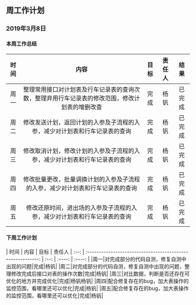 ﻿## 周工作计划

### 2019年3月8日

#### 本周工作总结

| 时间 |                            内容                             | 目标 | 责任人 |  结果  |
| :--: | :---------------------------------------------------------: | :--: | :----: | :----: |
| 周一 |   整理常用接口对计划表及行车记录表的查询次数，整理弃用行车记录表的修改范围，修改计划表的增删改查| 完成 | 杨钒 | 已完成 |
| 周二 |   修改发送计划，返回计划的入参及子流程的入参，减少对计划表和行车记录表的查询 | 完成 | 杨钒 | 已完成 |
| 周三 |   修改取消计划，修改计划的入参及子流程的入参，减少对计划表和行车记录表的查询| 完成 | 杨钒 | 已完成 |
| 周四 |   修改批量更改，批量调换计划的入参及子流程的入参，减少对计划表和行车记录表的查询| 完成 | 杨钒 | 已完成 |
| 周五 |   修改还原时间，进出场的入参及子流程的入参，减少对计划表和行车记录表的查询 | 完成 | 杨钒 | 已完成 |

#### 下周工作计划

| 时间 |                            内容                             | 目标 | 责任人 
| :--: | :---------------------------------------------------------: | :--: | :----: | :----: |
|周一|对完成部分的代码自测，修复自测中出现的问题|完成|杨钒|
|周二|对完成部分的代码自测，修复自测中出现的问题，整理修改完成后接口对表的操作次数|完成|杨钒|
|周三|对比数据，判断是否还存在可优化的地方并完成优化|完成|杨钒杨钒|
|周四|配合修复存在的bug，加大表操作的监控范围，看哪里还可以优化|完成|杨钒|
|周五|配合修复存在的bug，加大表操作的监控范围，看哪里还可以优化|完成|杨钒|

